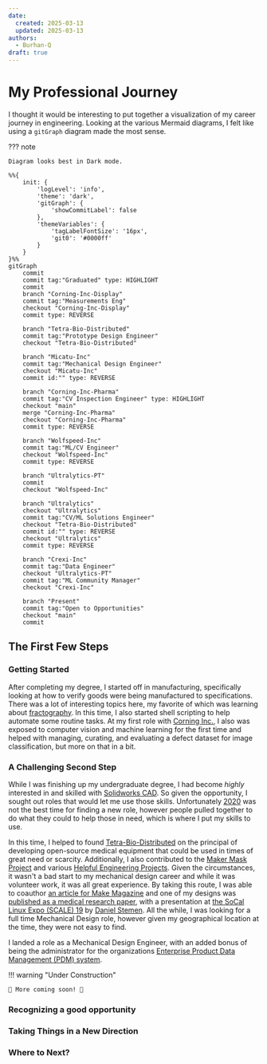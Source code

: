 ```yaml
---
date:
  created: 2025-03-13
  updated: 2025-03-13
authors:
  - Burhan-Q
draft: true
---
```


# My Professional Journey

I thought it would be interesting to put together a visualization of my career journey in engineering. Looking at the various Mermaid diagrams, I felt like using a `gitGraph` diagram made the most sense.

??? note

    Diagram looks best in Dark mode.

```mermaid
%%{
    init: {
        'logLevel': 'info',
        'theme': 'dark',
        'gitGraph': {
            'showCommitLabel': false
        },
        'themeVariables': {
            'tagLabelFontSize': '16px',
            'git0': '#0000ff'
        }
    }
}%%
gitGraph
    commit
    commit tag:"Graduated" type: HIGHLIGHT
    commit
    branch "Corning-Inc-Display"
    commit tag:"Measurements Eng"
    checkout "Corning-Inc-Display"
    commit type: REVERSE

    branch "Tetra-Bio-Distributed"
    commit tag:"Prototype Design Engineer"
    checkout "Tetra-Bio-Distributed"

    branch "Micatu-Inc"
    commit tag:"Mechanical Design Engineer"
    checkout "Micatu-Inc"
    commit id:"" type: REVERSE

    branch "Corning-Inc-Pharma"
    commit tag:"CV Inspection Engineer" type: HIGHLIGHT
    checkout "main"
    merge "Corning-Inc-Pharma"
    checkout "Corning-Inc-Pharma"
    commit type: REVERSE

    branch "Wolfspeed-Inc"
    commit tag:"ML/CV Engineer"
    checkout "Wolfspeed-Inc"
    commit type: REVERSE

    branch "Ultralytics-PT"
    commit
    checkout "Wolfspeed-Inc"

    branch "Ultralytics"
    checkout "Ultralytics"
    commit tag:"CV/ML Solutions Engineer"
    checkout "Tetra-Bio-Distributed"
    commit id:"" type: REVERSE
    checkout "Ultralytics"
    commit type: REVERSE

    branch "Crexi-Inc"
    commit tag:"Data Engineer"
    checkout "Ultralytics-PT"
    commit tag:"ML Community Manager"
    checkout "Crexi-Inc"

    branch "Present"
    commit tag:"Open to Opportunities"
    checkout "main"
    commit
```

## The First Few Steps

### Getting Started

After completing my degree, I started off in manufacturing, specifically looking at how to verify goods were being manufactured to specifications. There was a lot of interesting topics here, my favorite of which was learning about [fractography](https://en.wikipedia.org/wiki/Fractography). In this time, I also started shell scripting to help automate some routine tasks. At my first role with [Corning Inc.](https://corning.com), I also was exposed to computer vision and machine learning for the first time and helped with managing, curating, and evaluating a defect dataset for image classification, but more on that in a bit.

### A Challenging Second Step

While I was finishing up my undergraduate degree, I had become _highly_ interested in and skilled with [Solidworks CAD](https://solidworks.com). So given the opportunity, I sought out roles that would let me use those skills. Unfortunately [2020](https://en.wikipedia.org/wiki/2020) was not the best time for finding a new role, however people pulled together to do what they could to help those in need, which is where I put my skills to use. 

In this time, I helped to found [Tetra-Bio-Distributed](https://tetrab.io) on the principal of developing open-source medical equipment that could be used in times of great need or scarcity. Additionally, I also contributed to the [Maker Mask Project](https://makermask.org) and various [Helpful Engineering Projects](https://helpfulengineering.org). Given the circumstances, it wasn't a bad start to my mechanical design career and while it was volunteer work, it was all great experience. By taking this route, I was able to coauthor [an article for Make Magazine](https://makezine.com/article/science/health-science/the-pandemic-inspired-case-for-an-open-source-medical-hardware-ecosystem/) and one of my designs was [published as a medical research paper](https://journals.lww.com/joem/fulltext/2021/06000/frame_to_improve_the_fit_of_n95_filtering_face.21.aspx), with a presentation at [the SoCal Linux Expo (SCALE) 19](https://www.socallinuxexpo.org/scale/19x/) by [Daniel Stemen](https://www.socallinuxexpo.org/scale/19x/speakers/daniel-stemen). All the while, I was looking for a full time Mechanical Design role, however given my geographical location at the time, they were not easy to find.

I landed a role as a Mechanical Design Engineer, with an added bonus of being the administrator for the organizations [Enterprise Product Data Management (PDM) system](https://www.solidworks.com/product/solidworks-pdm).

!!! warning "Under Construction"

    🚧 More coming soon! 🚧

### Recognizing a good opportunity


### Taking Things in a New Direction


### Where to Next?
